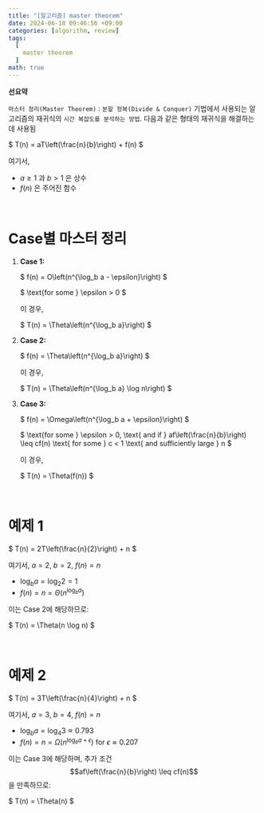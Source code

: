 ```yaml
---
title: "[알고리즘] master theorem"
date: 2024-06-18 09:46:56 +09:00
categories: [algorithm, review]
tags:
  [
    master theorem
  ]
math: true
---
```


**선요약**

`마스터 정리(Master Theorem)` : `분할 정복(Divide & Conquer)` 기법에서 사용되는 알고리즘의 재귀식의 `시간 복잡도를 분석하는 방법`. 다음과 같은 형태의 재귀식을 해결하는 데 사용됨

$
T(n) = aT\left(\frac{n}{b}\right) + f(n) 
$

여기서,
- $a \geq 1$ 과 $b > 1$ 은 상수
- $f(n)$ 은 주어진 함수

<br/>

# **Case별 마스터 정리**

1. **Case 1:**

   $
   f(n) = O\left(n^{\log_b a - \epsilon}\right) 
   $

   $
   \text{for some } \epsilon > 0 
   $

   이 경우,

   $
   T(n) = \Theta\left(n^{\log_b a}\right) 
   $

2. **Case 2:**

   $
   f(n) = \Theta\left(n^{\log_b a}\right) 
   $

   이 경우,

   $
   T(n) = \Theta\left(n^{\log_b a} \log n\right) 
   $

3. **Case 3:**

   $
   f(n) = \Omega\left(n^{\log_b a + \epsilon}\right) 
   $

   $
   \text{for some } \epsilon > 0, \text{ and if } af\left(\frac{n}{b}\right) \leq cf(n) \text{ for some } c < 1 \text{ and sufficiently large } n 
   $

   이 경우,

   $
   T(n) = \Theta(f(n)) 
   $

<br/>

# **예제 1**

$
T(n) = 2T\left(\frac{n}{2}\right) + n 
$

여기서, $a = 2$, $b = 2$, $f(n) = n$

- $\log_b a = \log_2 2 = 1$
- $f(n) = n = \Theta(n^{\log_b a})$

이는 Case 2에 해당하므로:

$
T(n) = \Theta(n \log n) 
$

<br/>

# **예제 2**

$
T(n) = 3T\left(\frac{n}{4}\right) + n 
$

여기서, $a = 3$, $b = 4$, $f(n) = n$

- $\log_b a = \log_4 3 \approx 0.793$
- $f(n) = n = \Omega(n^{\log_b a + \epsilon}) \text{ for } \epsilon \approx 0.207$

이는 Case 3에 해당하며, 추가 조건 $$af\left(\frac{n}{b}\right) \leq cf(n)$$을 만족하므로:

$
T(n) = \Theta(n) 
$
